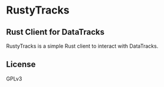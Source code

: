 # RustyTracks
## Rust Client for DataTracks

RustyTracks is a simple Rust client to interact with DataTracks.


## License

GPLv3